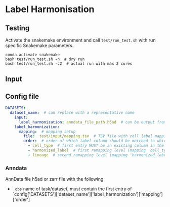 # Label Harmonisation

## Testing

Activate the snakemake environment and call `test/run_test.sh` with run specific Snakemake parameters.

```
conda activate snakemake
bash test/run_test.sh -n  # dry run
bash test/run_test.sh -c2  # actual run with max 2 cores
```

## Input

## Config file

```yaml
DATASETS:
  dataset_name:  # can replace with a representative name
    input:
      label_harmonization: anndata_file_path.h5ad  # can be output from another module
    label_harmonization:
      mapping:  # mapping setup
        file:  test/input/mapping.tsv  # TSV file with cell label mapping
        order:  # order of which label column should be matched to which
          - cell_type  # first entry MUST be an existing column in the anndata object
          - harmonized_label  # first remapping level (mapping 'cell_type' to 'harmonized_label')
          - lineage  # second remapping level (mapping 'harmonized_label' to 'lineage')
```

### Anndata
AnnData file h5ad or zarr file with the following:

+ `.obs` name of task/dataset, must contain the first entry of `config['DATASETS']['dataset_name']['label_harmonization']['mapping']['order']
